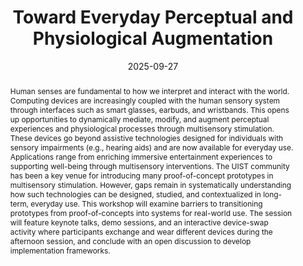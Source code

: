 ---
title: "Toward Everyday Perceptual and Physiological Augmentation"
teaser: "/images/augmentation-workshop2025.jpg"
date: "2025-09-27"
collection: publications
authors: "Yujie Tao, Tan Gemicioglu, Sam Chin, Bingjian Huang, Jas Brooks, Sean Follmer, Pedro Lopes, Suranga Nanayakkara"
venue: "Adjunct Proceedings of the 38th Annual ACM Symposium on User Interface Software and Technology"
abstract: "Human senses are fundamental to how we interpret and interact with the world. Computing devices are increasingly coupled with the human sensory system through interfaces such as smart glasses, earbuds, and wristbands. This opens up opportunities to dynamically mediate, modify, and augment perceptual experiences and physiological processes through multisensory stimulation. These devices go beyond assistive technologies designed for individuals with sensory impairments (e.g., hearing aids) and are now available for everyday use. Applications range from enriching immersive entertainment experiences to supporting well-being through multisensory interventions. The UIST community has been a key venue for introducing many proof-of-concept prototypes in multisensory stimulation. However, gaps remain in systematically understanding how such technologies can be designed, studied, and contextualized in long-term, everyday use. This workshop will examine barriers to transitioning prototypes from proof-of-concepts into systems for real-world use. The session will feature keynote talks, demo sessions, and an interactive device-swap activity where participants exchange and wear different devices during the afternoon session, and conclude with an open discussion to develop implementation frameworks."
link: "/files/papers/EverydayAugmentation_UIST_2025.pdf"
category: workshop
tags: [augmentation,haptics,review]
links:
- [paper, pdf, /files/papers/EverydayAugmentation_UIST_2025.pdf]
- [doi, doi, https://doi.org/10.1145/3746058.3758471]

---